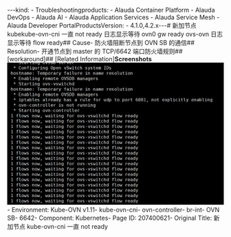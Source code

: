 ---kind:   - Troubleshootingproducts:    - Alauda Container Platform   - Alauda DevOps   - Alauda AI   - Alauda Application Services   - Alauda Service Mesh   - Alauda Developer PortalProductsVersion:   - 4.1.0,4.2.x---<!-- A type of document that involves encountering a fault, diag...it, performing root cause analysis, and providing solutions. --># 新加节点 kubekube-ovn-cni 一直 not ready 日志显示等待 ovn0 gw ready ovs-ovn 日志显示等待 flow ready## Cause- 防火墙阻断节点到 OVN SB 的通信## Resolution- 开通节点到 master 的 TCP/6642 端口防火墙规则## [workaround]## [Related Information]**Screenshots**![](assets/xin-jia-jie-dian-kube-ovn-cni-yi-zhi-not-ready/image-2024-5-10_11-0-45.png)- Environment: Kube-OVN v1.11- kube-ovn-cni- ovn-controller- br-int- OVN SB- 6642- Component: Kubernetes- Page ID: 207400621- Original Title: 新加节点 kube-ovn-cni 一直 not ready